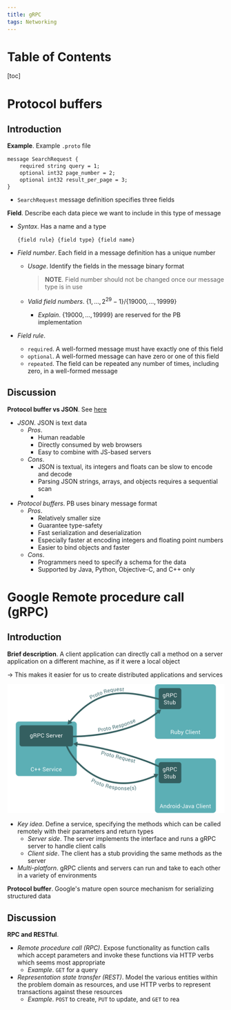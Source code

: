 ```yaml
---
title: gRPC
tags: Networking
---
```


# Table of Contents
[toc]

# Protocol buffers
## Introduction
**Example**. Example `.proto` file

```proto=
message SearchRequest {
    required string query = 1;
    optional int32 page_number = 2;
    optional int32 result_per_page = 3;
}
```

* `SearchRequest` message definition specifies three fields


**Field**. Describe each data piece we want to include in this type of message
* *Syntax*. Has a name and a type

    ```proto=
    {field rule} {field type} {field name}
    ```
    
* *Field number*. Each field in a message definition has a unique number
    * *Usage*. Identify the fields in the message binary format

        >**NOTE**. Field number should not be changed once our message type is in use
    
    * *Valid field numbers*. $\{1,\dots,2^{29}-1\} / \{19000,\dots,19999\}$
        * *Explain*. $\{19000,\dots,19999\}$ are reserved for the PB implementation
* *Field rule*.
    * `required`. A well-formed message must have exactly one of this field
    * `optional`. A well-formed message can have zero or one of this field
    * `repeated`. The field can be repeated any number of times, including zero, in a well-formed message

## Discussion
**Protocol buffer vs JSON**. See [here](https://stackoverflow.com/questions/52409579/protocol-buffer-vs-json-when-to-choose-one-over-another)
* *JSON*. JSON is text data
    * *Pros*.
        * Human readable
        * Directly consumed by web browsers
        * Easy to combine with JS-based servers
    * *Cons*.
        * JSON is textual, its integers and floats can be slow to encode and decode
        * Parsing JSON strings, arrays, and objects requires a sequential scan
        * 
* *Protocol buffers*. PB uses binary message format
    * *Pros*.
        * Relatively smaller size
        * Guarantee type-safety
        * Fast serialization and deserialization
        * Especially faster at encoding integers and floating point numbers
        * Easier to bind objects and faster
    * *Cons*.
        * Programmers need to specify a schema for the data
        * Supported by Java, Python, Objective-C, and C++ only

# Google Remote procedure call (gRPC)
## Introduction

**Brief description**. A client application can directly call a method on a server application on a different machine, as if it were a local object

$\to$ This makes it easier for us to create distributed applications and services

<div style="text-align:center">
    <img src="/media/landing-2.svg">
</div>

* *Key idea*. Define a service, specifying the methods which can be called remotely with their parameters and return types
    * *Server side*. The server implements the interface and runs a gRPC server to handle client calls
    * *Client side*. The client has a stub providing the same methods as the server
* *Multi-platforn*. gRPC clients and servers can run and take to each other in a variety of environments

**Protocol buffer**. Google's mature open source mechanism for serializing structured data

## Discussion
**RPC and RESTful**.
* *Remote procedure call (RPC)*. Expose functionality as function calls which accept parameters and invoke these functions via HTTP verbs which seems most appropriate
    * *Example*. `GET` for a query
* *Representation state transfer (REST)*. Model the various entities within the problem domain as resources, and use HTTP verbs to represent transactions against these resources
    * *Example*. `POST` to create, `PUT` to update, and `GET` to rea